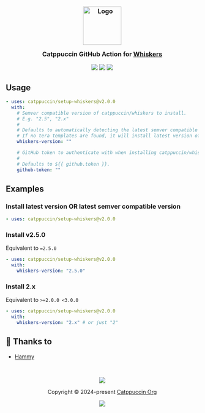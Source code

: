 <h3 align="center">
 <img src="https://raw.githubusercontent.com/catppuccin/catppuccin/main/assets/logos/exports/1544x1544_circle.png" width="100" alt="Logo"/><br/>
 <img src="https://raw.githubusercontent.com/catppuccin/catppuccin/main/assets/misc/transparent.png" height="30" width="0px"/>
 Catppuccin GitHub Action for <a href="https://github.com/catppuccin/whiskers">Whiskers</a>
 <img src="https://raw.githubusercontent.com/catppuccin/catppuccin/main/assets/misc/transparent.png" height="30" width="0px"/>
</h3>

<p align="center">
 <a href="https://github.com/catppuccin/setup-whiskers/stargazers"><img src="https://img.shields.io/github/stars/catppuccin/setup-whiskers?colorA=363a4f&colorB=b7bdf8&style=for-the-badge"></a>
 <a href="https://github.com/catppuccin/setup-whiskers/issues"><img src="https://img.shields.io/github/issues/catppuccin/setup-whiskers?colorA=363a4f&colorB=f5a97f&style=for-the-badge"></a>
 <a href="https://github.com/catppuccin/setup-whiskers/contributors"><img src="https://img.shields.io/github/contributors/catppuccin/setup-whiskers?colorA=363a4f&colorB=a6da95&style=for-the-badge"></a>
</p>

## Usage

<!-- x-release-please-version -->

```yaml
- uses: catppuccin/setup-whiskers@v2.0.0
  with:
    # Semver compatible version of catppuccin/whiskers to install.
    # E.g. "2.5", "2.x"
    #
    # Defaults to automatically detecting the latest semver compatible version based on the tera template(s) in the repository.
    # If no tera templates are found, it will install latest version of catppuccin/whiskers.
    whiskers-version: ""

    # GitHub token to authenticate with when installing catppuccin/whiskers.
    #
    # Defaults to ${{ github.token }}.
    github-token: ""
```

## Examples

### Install latest version OR latest semver compatible version

```yaml
- uses: catppuccin/setup-whiskers@v2.0.0
```

### Install v2.5.0

Equivalent to `=2.5.0`

```yaml
- uses: catppuccin/setup-whiskers@v2.0.0
  with:
    whiskers-version: "2.5.0"
```

### Install 2.x

Equivalent to `>=2.0.0 <3.0.0`

```yaml
- uses: catppuccin/setup-whiskers@v2.0.0
  with:
    whiskers-version: "2.x" # or just "2"
```

<!-- x-release-please-end -->

## 💝 Thanks to

- [Hammy](https://github.com/sgoudham)

&nbsp;

<p align="center">
 <img src="https://raw.githubusercontent.com/catppuccin/catppuccin/main/assets/footers/gray0_ctp_on_line.svg?sanitize=true" />
</p>

<p align="center">
 Copyright &copy; 2024-present <a href="https://github.com/catppuccin" target="_blank">Catppuccin Org</a>
</p>

<p align="center">
 <a href="https://github.com/catppuccin/catppuccin/blob/main/LICENSE"><img src="https://img.shields.io/static/v1.svg?style=for-the-badge&label=License&message=MIT&logoColor=d9e0ee&colorA=363a4f&colorB=b7bdf8"/></a>
</p>

